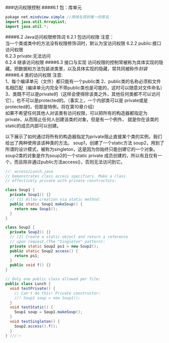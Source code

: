 ###访问权限控制
####6.1 包：库单元
```java
pakage net.mindview.simple //用域名得到唯一的库名
import java.util.ArrayList;
import java.util.*;
```
####6.2 Java访问权限修饰词
6.2.1 包访问权限
注意：  
当一个类或类中的方法没有权限修饰词时，默认为宝访问权限
6.2.2 public:接口访问权限  
6.2.3 private:无法访问  
6.2.4 继承访问权限
####6.3 接口与实现
访问权限的控制常被称为具体实现的隐藏。把数据和方法包装进类里，以及具体实现的隐藏，常共同被称作*封装*
####6.4 类的访问权限
注意:  
1、每个编译单元（文件）都只能有一个public类
2、public类的名称必须和文件名相匹配（编译单元内完全不带public类也是可能的，这时可以随意对文件命名）  
3、类既不可以是private的（这样会使得除该类之外，其他任何类都不可以访问它），也不可以是protected的。（事实上，一个内部类可以是
private或是protected的，但那是特例，将在第10章介绍）  
如果不希望任何其他人对该类有访问权限，可以把所有的构造器都指定为private，从而阻止任何人创建该类的对象，但是有一个例外，
就是你在该类的static的成员内部可以创建。  
  
  
以下展示了如何通过将所有的构造器指定为private阻止直接某个类的实例，我们给出了两种使用该该种类的方法。
soup1，创建了一个static方法
soup2，用到了所谓的设计模式，被称为singleton，这是因为你始终只能创建它的一个对象。soup2类的对象是作为soup2的一个static private
成员创建的，所以有且仅有一个，而且除非通过public方法access()，否则无法访问到它。  
```java
//: access/Lunch.java
// Demonstrates class access specifiers. Make a class
// effectively private with private constructors:

class Soup1 {
  private Soup1() {}
  // (1) Allow creation via static method:
  public static Soup1 makeSoup() {
    return new Soup1();
  }
}

class Soup2 {
  private Soup2() {}
  // (2) Create a static object and return a reference
  // upon request.(The "Singleton" pattern):
  private static Soup2 ps1 = new Soup2();
  public static Soup2 access() {
    return ps1;
  }
  public void f() {}
}

// Only one public class allowed per file:
public class Lunch {
  void testPrivate() {
    // Can't do this! Private constructor:
    //! Soup1 soup = new Soup1();
  }
  void testStatic() {
    Soup1 soup = Soup1.makeSoup();
  }
  void testSingleton() {
    Soup2.access().f();
  }
} ///:~
```

